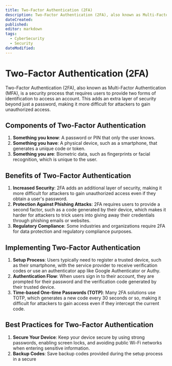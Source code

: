 ```yaml
---
title: Two-Factor Authentication (2FA)
description: Two-Factor Authentication (2FA), also known as Multi-Factor Authentication (MFA), is a security process that requires users to provide two forms of identification to access an account. This adds an extra layer of security beyond just a password, making it more difficult for attackers to gain unauthorized access.
dateCreated: 
published: 
editor: markdown
tags:
  - CyberSecurity
  - Security
dateModified: 
---
```

# Two-Factor Authentication (2FA)

Two-Factor Authentication (2FA), also known as Multi-Factor Authentication (MFA), is a security process that requires users to provide two forms of identification to access an account. This adds an extra layer of security beyond just a password, making it more difficult for attackers to gain unauthorized access.

## Components of Two-Factor Authentication

1. **Something you know**: A password or PIN that only the user knows.
2. **Something you have**: A physical device, such as a smartphone, that generates a unique code or token.
3. **Something you are**: Biometric data, such as fingerprints or facial recognition, which is unique to the user.

## Benefits of Two-Factor Authentication

1. **Increased Security**: 2FA adds an additional layer of security, making it more difficult for attackers to gain unauthorized access even if they obtain a user's password.
2. **Protection Against Phishing Attacks**: 2FA requires users to provide a second factor, such as a code generated by their device, which makes it harder for attackers to trick users into giving away their credentials through phishing emails or websites.
3. **Regulatory Compliance**: Some industries and organizations require 2FA for data protection and regulatory compliance purposes.

## Implementing Two-Factor Authentication

1. **Setup Process**: Users typically need to register a trusted device, such as their smartphone, with the service provider to receive verification codes or use an authenticator app like Google Authenticator or Authy.
2. **Authentication Flow**: When users sign in to their account, they are prompted for their password and the verification code generated by their trusted device.
3. **Time-based One-time Passwords (TOTP)**: Many 2FA solutions use TOTP, which generates a new code every 30 seconds or so, making it difficult for attackers to gain access even if they intercept the current code.

## Best Practices for Two-Factor Authentication

1. **Secure Your Device**: Keep your device secure by using strong passwords, enabling screen locks, and avoiding public Wi-Fi networks when entering sensitive information.
2. **Backup Codes**: Save backup codes provided during the setup process in a secure